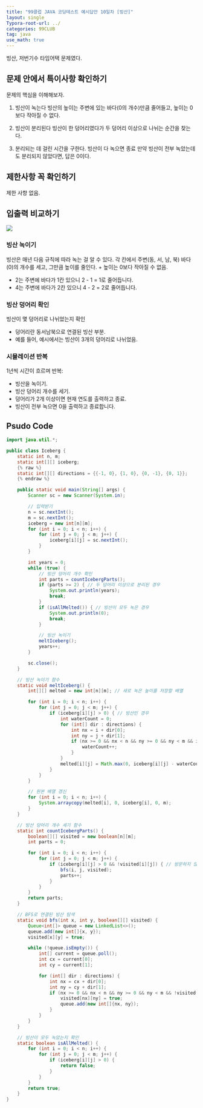 ```yaml
---
title: "99클럽 JAVA 코딩테스트 예시답안 10일차 [빙산]"
layout: single
Typora-root-url: ../
categories: 99CLUB
tag: java
use_math: true
---
```


빙산, 저번기수 타임어택 문제였다.

## 문제 안에서 특이사항 확인하기

문제의 핵심을 이해해보자.

1. 빙산이 녹는다
빙산의 높이는 주변에 있는 바다(0의 개수)만큼 줄어들고, 높이는 0보다 작아질 수 없다.

2. 빙산이 분리된다
빙산이 한 덩어리였다가 두 덩어리 이상으로 나뉘는 순간을 찾는다.

3. 분리되는 데 걸린 시간을 구한다.
빙산이 다 녹으면 종료
만약 빙산이 전부 녹았는데도 분리되지 않았다면, 답은 0이다.


## 제한사항 꼭 확인하기

제한 사항 없음.

## 입출력 비교하기

![]({{site.url}}/images/2025-01-23-java-dayten/io.png)

### 빙산 녹이기
빙산은 매년 다음 규칙에 따라 녹는 걸 알 수 있다.
각 칸에서 주변(동, 서, 남, 북) 바다(0)의 개수를 세고, 그만큼 높이를 줄인다. + 높이는 0보다 작아질 수 없음.
- 2는 주변에 바다가 1칸 있으니 2 - 1 = 1로 줄어듭니다.
- 4는 주변에 바다가 2칸 있으니 4 - 2 = 2로 줄어듭니다.

### 빙산 덩어리 확인
빙산이 몇 덩어리로 나뉘었는지 확인
- 덩어리란 동서남북으로 연결된 빙산 부분.
- 예를 들어, 예시에서는 빙산이 3개의 덩어리로 나뉘었음.

### 시뮬레이션 반복
1년씩 시간이 흐르며 반복:
- 빙산을 녹이기.
- 빙산 덩어리 개수를 세기.
- 덩어리가 2개 이상이면 현재 연도를 출력하고 종료.
- 빙산이 전부 녹으면 0을 출력하고 종료합니다.


## Psudo Code

```java
import java.util.*;

public class Iceberg {
    static int n, m;
    static int[][] iceberg;
	{% raw %}
    static int[][] directions = {{-1, 0}, {1, 0}, {0, -1}, {0, 1}};
	{% endraw %}

    public static void main(String[] args) {
        Scanner sc = new Scanner(System.in);

        // 입력받기
        n = sc.nextInt();
        m = sc.nextInt();
        iceberg = new int[n][m];
        for (int i = 0; i < n; i++) {
            for (int j = 0; j < m; j++) {
                iceberg[i][j] = sc.nextInt();
            }
        }

        int years = 0;
        while (true) {
            // 빙산 덩어리 개수 확인
            int parts = countIcebergParts();
            if (parts >= 2) { // 두 덩어리 이상으로 분리된 경우
                System.out.println(years);
                break;
            }
            if (isAllMelted()) { // 빙산이 모두 녹은 경우
                System.out.println(0);
                break;
            }

            // 빙산 녹이기
            meltIceberg();
            years++;
        }

        sc.close();
    }

    // 빙산 녹이기 함수
    static void meltIceberg() {
        int[][] melted = new int[n][m]; // 새로 녹은 높이를 저장할 배열

        for (int i = 0; i < n; i++) {
            for (int j = 0; j < m; j++) {
                if (iceberg[i][j] > 0) { // 빙산인 경우
                    int waterCount = 0;
                    for (int[] dir : directions) {
                        int nx = i + dir[0];
                        int ny = j + dir[1];
                        if (nx >= 0 && nx < n && ny >= 0 && ny < m && iceberg[nx][ny] == 0) {
                            waterCount++;
                        }
                    }
                    melted[i][j] = Math.max(0, iceberg[i][j] - waterCount); // 높이 줄이기
                }
            }
        }

        // 원본 배열 갱신
        for (int i = 0; i < n; i++) {
            System.arraycopy(melted[i], 0, iceberg[i], 0, m);
        }
    }

    // 빙산 덩어리 개수 세기 함수
    static int countIcebergParts() {
        boolean[][] visited = new boolean[n][m];
        int parts = 0;

        for (int i = 0; i < n; i++) {
            for (int j = 0; j < m; j++) {
                if (iceberg[i][j] > 0 && !visited[i][j]) { // 방문하지 않은 빙산이라면
                    bfs(i, j, visited);
                    parts++;
                }
            }
        }
        return parts;
    }

    // BFS로 연결된 빙산 탐색
    static void bfs(int x, int y, boolean[][] visited) {
        Queue<int[]> queue = new LinkedList<>();
        queue.add(new int[]{x, y});
        visited[x][y] = true;

        while (!queue.isEmpty()) {
            int[] current = queue.poll();
            int cx = current[0];
            int cy = current[1];

            for (int[] dir : directions) {
                int nx = cx + dir[0];
                int ny = cy + dir[1];
                if (nx >= 0 && nx < n && ny >= 0 && ny < m && !visited[nx][ny] && iceberg[nx][ny] > 0) {
                    visited[nx][ny] = true;
                    queue.add(new int[]{nx, ny});
                }
            }
        }
    }

    // 빙산이 모두 녹았는지 확인
    static boolean isAllMelted() {
        for (int i = 0; i < n; i++) {
            for (int j = 0; j < m; j++) {
                if (iceberg[i][j] > 0) {
                    return false;
                }
            }
        }
        return true;
    }
}

```